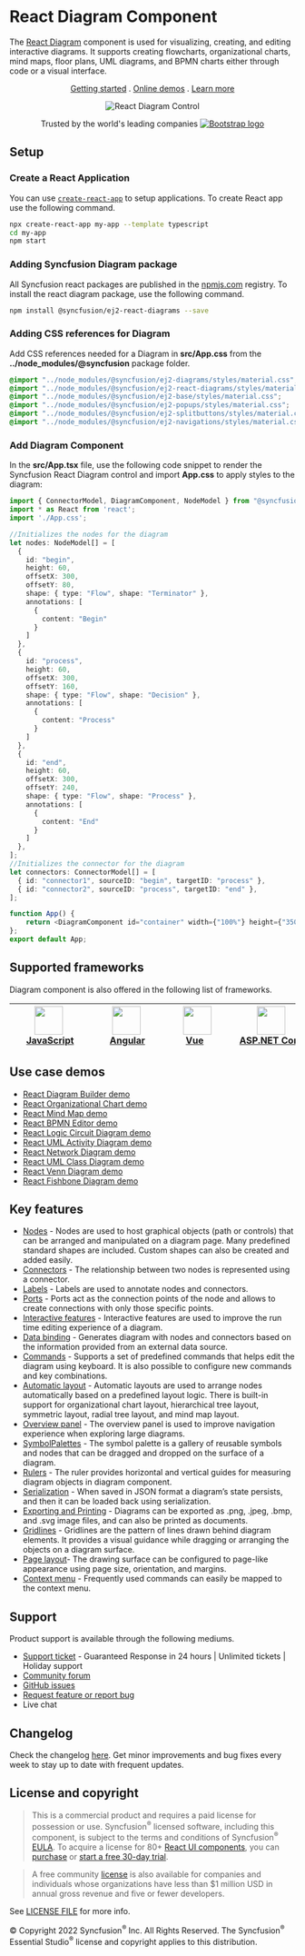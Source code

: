 # React Diagram Component

The [React Diagram](https://www.syncfusion.com/react-components/react-diagram?utm_source=npm&utm_medium=listing&utm_campaign=react-diagram-npm) component is used for visualizing, creating, and editing interactive diagrams. It supports creating flowcharts, organizational charts, mind maps, floor plans, UML diagrams, and BPMN charts either through code or a visual interface.

<p align="center">
    <a href="https://ej2.syncfusion.com/react/documentation/diagram/getting-started/?utm_source=npm&utm_medium=listing&utm_campaign=react-diagram-npm">Getting started</a> . 
    <a href="https://ej2.syncfusion.com/react/demos/?utm_source=npm&utm_medium=listing&utm_campaign=react-diagram-npm#/bootstrap5/diagram/default-functionality">Online demos</a> . 
    <a href="https://www.syncfusion.com/react-components/react-diagram?utm_source=npm&utm_medium=listing&utm_campaign=react-diagram-npm">Learn more</a>
</p>

<p align="center">
    <img src="https://raw.githubusercontent.com/SyncfusionExamples/nuget-img/master/react/react-diagram.png" alt="React Diagram Control"/>
</p>

<p align="center">
Trusted by the world's leading companies
  <a href="https://www.syncfusion.com">
    <img src="https://raw.githubusercontent.com/SyncfusionExamples/nuget-img/master/syncfusion/syncfusion-trusted-companies.webp" alt="Bootstrap logo">
  </a>
</p>

## Setup

### Create a React Application

You can use [`create-react-app`](https://github.com/facebookincubator/create-react-app) to setup applications. To create React app use the following command.

```bash
npx create-react-app my-app --template typescript
cd my-app
npm start
```

### Adding Syncfusion Diagram package

All Syncfusion react packages are published in the [npmjs.com](https://www.npmjs.com/~syncfusionorg) registry. To install the react diagram package, use the following command.

```bash
npm install @syncfusion/ej2-react-diagrams --save
```

### Adding CSS references for Diagram

Add CSS references needed for a Diagram in **src/App.css** from the **../node_modules/@syncfusion** package folder.

```css
@import "../node_modules/@syncfusion/ej2-diagrams/styles/material.css";
@import "../node_modules/@syncfusion/ej2-react-diagrams/styles/material.css";
@import "../node_modules/@syncfusion/ej2-base/styles/material.css";
@import "../node_modules/@syncfusion/ej2-popups/styles/material.css";
@import "../node_modules/@syncfusion/ej2-splitbuttons/styles/material.css";
@import "../node_modules/@syncfusion/ej2-navigations/styles/material.css";
```

### Add Diagram Component

In the **src/App.tsx** file, use the following code snippet to render the Syncfusion React Diagram control and import **App.css** to apply styles to the diagram:

```typescript
import { ConnectorModel, DiagramComponent, NodeModel } from "@syncfusion/ej2-react-diagrams";
import * as React from 'react';
import './App.css';

//Initializes the nodes for the diagram
let nodes: NodeModel[] = [
  {
    id: "begin",
    height: 60,
    offsetX: 300,
    offsetY: 80,
    shape: { type: "Flow", shape: "Terminator" },
    annotations: [
      {
        content: "Begin"
      }
    ]
  },
  {
    id: "process",
    height: 60,
    offsetX: 300,
    offsetY: 160,
    shape: { type: "Flow", shape: "Decision" },
    annotations: [
      {
        content: "Process"
      }
    ]
  },
  {
    id: "end",
    height: 60,
    offsetX: 300,
    offsetY: 240,
    shape: { type: "Flow", shape: "Process" },
    annotations: [
      {
        content: "End"
      }
    ]
  },
];
//Initializes the connector for the diagram
let connectors: ConnectorModel[] = [
  { id: "connector1", sourceID: "begin", targetID: "process" },
  { id: "connector2", sourceID: "process", targetID: "end" },
];

function App() {
    return <DiagramComponent id="container" width={"100%"} height={"350px"} nodes={nodes} connectors={connectors}></DiagramComponent>
};
export default App;
```

## Supported frameworks

Diagram component is also offered in the following list of frameworks.

| [<img src="https://ej2.syncfusion.com/github/images/js.svg" height="50" />](https://www.syncfusion.com/javascript-ui-controls?utm_medium=listing&utm_source=github)<br/>&nbsp;&nbsp;&nbsp;&nbsp;&nbsp;[JavaScript](https://www.syncfusion.com/javascript-ui-controls?utm_medium=listing&utm_source=github)&nbsp;&nbsp;&nbsp;&nbsp; | [<img src="https://ej2.syncfusion.com/github/images/angular-new.svg"  height="50" />](https://www.syncfusion.com/angular-components/?utm_medium=listing&utm_source=github)<br/>&nbsp;&nbsp;&nbsp;&nbsp;&nbsp;&nbsp;&nbsp;[Angular](https://www.syncfusion.com/angular-components/?utm_medium=listing&utm_source=github)&nbsp;&nbsp;&nbsp;&nbsp;&nbsp;&nbsp; | [<img src="https://ej2.syncfusion.com/github/images/vue.svg" height="50" />](https://www.syncfusion.com/vue-ui-components?utm_medium=listing&utm_source=github)<br/>&nbsp;&nbsp;&nbsp;&nbsp;&nbsp;&nbsp;&nbsp;[Vue](https://www.syncfusion.com/vue-ui-components?utm_medium=listing&utm_source=github)&nbsp;&nbsp;&nbsp;&nbsp;&nbsp;&nbsp;&nbsp;&nbsp;&nbsp; | [<img src="https://ej2.syncfusion.com/github/images/netcore.svg" height="50" />](https://www.syncfusion.com/aspnet-core-ui-controls?utm_medium=listing&utm_source=github)<br/>&nbsp;&nbsp;[ASP.NET&nbsp;Core](https://www.syncfusion.com/aspnet-core-ui-controls?utm_medium=listing&utm_source=github)&nbsp;&nbsp; | [<img src="https://ej2.syncfusion.com/github/images/netmvc.svg" height="50" />](https://www.syncfusion.com/aspnet-mvc-ui-controls?utm_medium=listing&utm_source=github)<br/>&nbsp;&nbsp;[ASP.NET&nbsp;MVC](https://www.syncfusion.com/aspnet-mvc-ui-controls?utm_medium=listing&utm_source=github)&nbsp;&nbsp; | 
| :-----: | :-----: | :-----: | :-----: | :-----: |

## Use case demos

* [React Diagram Builder demo](https://ej2.syncfusion.com/showcase/react/diagrambuilder/)
* [React Organizational Chart demo](https://ej2.syncfusion.com/react/demos/#/bootstrap5/diagram/organization-model)
* [React Mind Map demo](https://ej2.syncfusion.com/react/demos/#/bootstrap5/diagram/mind-map)
* [React BPMN Editor demo](https://ej2.syncfusion.com/react/demos/#/bootstrap5/diagram/bpmn-editor)
* [React Logic Circuit Diagram demo](https://ej2.syncfusion.com/react/demos/#/bootstrap5/diagram/logic-circuit)
* [React UML Activity Diagram demo](https://ej2.syncfusion.com/react/demos/#/bootstrap5/diagram/activity)
* [React Network Diagram demo](https://ej2.syncfusion.com/react/demos/#/bootstrap5/diagram/network-diagram)
* [React UML Class Diagram demo](https://ej2.syncfusion.com/react/demos/#/bootstrap5/diagram/activity-class)
* [React Venn Diagram demo](https://ej2.syncfusion.com/react/demos/#/bootstrap5/diagram/venn-diagram)
* [React Fishbone Diagram demo](https://ej2.syncfusion.com/react/demos/#/bootstrap5/diagram/fishbone-diagram)

## Key features

* [Nodes](https://ej2.syncfusion.com/react/demos/#/material/diagram/getting-started-node)  - Nodes are used to host graphical objects (path or controls) that can be arranged and manipulated on a diagram page. Many predefined standard shapes are included. Custom shapes can also be created and added easily.
* [Connectors](https://ej2.syncfusion.com/react/demos/#/material/diagram/connector) - The relationship between two nodes is represented using a connector.
* [Labels](https://ej2.syncfusion.com/react/demos/#/material/diagram/getting-started-annotation) - Labels are used to annotate nodes and connectors.
* [Ports](https://ej2.syncfusion.com/react/demos/#/material/diagram/port) - Ports act as the connection points of the node and allows to create connections with only those specific points.
* [Interactive features](https://ej2.syncfusion.com/react/demos/#/material/diagram/drawing-tool) - Interactive features are used to improve the run time editing experience of a diagram.
* [Data binding](https://ej2.syncfusion.com/react/demos/#/material/diagram/local-data) - Generates diagram with nodes and connectors based on the information provided from an external data source.
* [Commands](https://ej2.syncfusion.com/react/demos/#/material/diagram/key-board-functions) - Supports a set of predefined commands that helps edit the diagram using keyboard. It is also possible to configure new commands and key combinations.
* [Automatic layout](https://ej2.syncfusion.com/react/demos/#/material/diagram/hierarchical-model) - Automatic layouts are used to arrange nodes automatically based on a predefined layout logic. There is built-in support for organizational chart layout, hierarchical tree layout, symmetric layout, radial tree layout, and mind map layout.
* [Overview panel](https://ej2.syncfusion.com/react/demos/#/material/diagram/overview) -  The overview panel is used to improve navigation experience when exploring large diagrams.
* [SymbolPalettes](https://ej2.syncfusion.com/react/demos/#/material/diagram/symbol-palette) - The symbol palette is a gallery of reusable symbols and nodes that can be dragged and dropped on the surface of a diagram.
* [Rulers](https://ej2.syncfusion.com/react/demos/#/material/diagram/drawing-tool) - The ruler provides horizontal and vertical guides for measuring diagram objects in diagram component.
* [Serialization](https://ej2.syncfusion.com/react/demos/#/material/diagram/serialization) - When saved in JSON format a diagram’s state persists, and then it can be loaded back using serialization.
* [Exporting and Printing](https://ej2.syncfusion.com/react/demos/#/material/diagram/print-export) - Diagrams can be exported as .png, .jpeg, .bmp, and .svg image files, and can also be printed as documents.
* [Gridlines](https://ej2.syncfusion.com/react/demos/#/material/diagram/default-functionalities) - Gridlines are the pattern of lines drawn behind diagram elements. It provides a visual guidance while dragging or arranging the objects on a diagram surface.
* [Page layout](https://ej2.syncfusion.com/react/demos/#/material/diagram/print-export)- The drawing surface can be configured to page-like appearance using page size, orientation, and margins.
* [Context menu](https://ej2.syncfusion.com/react/demos/#/material/diagram/key-board-functions) - Frequently used commands can easily be mapped to the context menu.

## Support

Product support is available through the following mediums.

* [Support ticket](https://support.syncfusion.com/support/tickets/create) - Guaranteed Response in 24 hours | Unlimited tickets | Holiday support
* [Community forum](https://www.syncfusion.com/forums/react-js2?utm_source=npm&utm_medium=listing&utm_campaign=react-diagram-npm)
* [GitHub issues](https://github.com/syncfusion/ej2-react-ui-components/issues/new)
* [Request feature or report bug](https://www.syncfusion.com/feedback/react?utm_source=npm&utm_medium=listing&utm_campaign=react-diagram-npm)
* Live chat

## Changelog

Check the changelog [here](https://github.com/syncfusion/ej2-react-ui-components/blob/master/components/diagrams/CHANGELOG.md). Get minor improvements and bug fixes every week to stay up to date with frequent updates.

## License and copyright

> This is a commercial product and requires a paid license for possession or use. Syncfusion<sup>®</sup> licensed software, including this component, is subject to the terms and conditions of Syncfusion<sup>®</sup> [EULA](https://www.syncfusion.com/eula/es/). To acquire a license for 80+ [React UI components](https://www.syncfusion.com/react-components), you can [purchase](https://www.syncfusion.com/sales/products) or [start a free 30-day trial](https://www.syncfusion.com/account/manage-trials/start-trials).

> A free community [license](https://www.syncfusion.com/products/communitylicense) is also available for companies and individuals whose organizations have less than $1 million USD in annual gross revenue and five or fewer developers.

See [LICENSE FILE](https://github.com/syncfusion/ej2/blob/master/license?utm_source=npm&utm_campaign=diagram) for more info.

&copy; Copyright 2022 Syncfusion<sup>®</sup> Inc. All Rights Reserved. The Syncfusion<sup>®</sup> Essential Studio<sup>®</sup> license and copyright applies to this distribution.
